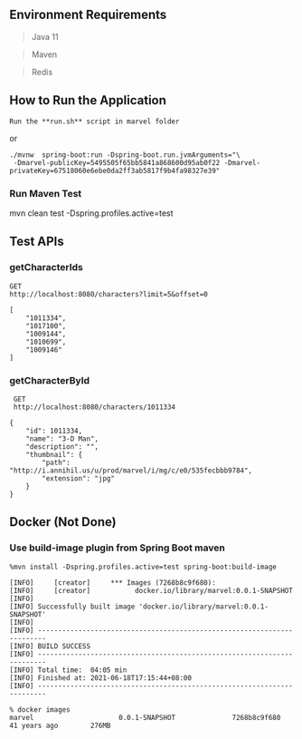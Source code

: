 ## Environment Requirements

> Java 11

> Maven

> Redis

## How to Run the Application
```
Run the **run.sh** script in marvel folder
```

or

```
./mvnw  spring-boot:run -Dspring-boot.run.jvmArguments="\
 -Dmarvel-publicKey=5495505f65bb5841a868600d95ab0f22 -Dmarvel-privateKey=67518060e6ebe0da2ff3ab5817f9b4fa98327e39"
```

### Run Maven Test

mvn clean test -Dspring.profiles.active=test

## Test APIs

### getCharacterIds

```
GET  
http://localhost:8080/characters?limit=5&offset=0

[
    "1011334",
    "1017100",
    "1009144",
    "1010699",
    "1009146"
]

```

### getCharacterById

```
 GET
 http://localhost:8080/characters/1011334

{
    "id": 1011334,
    "name": "3-D Man",
    "description": "",
    "thumbnail": {
        "path": "http://i.annihil.us/u/prod/marvel/i/mg/c/e0/535fecbbb9784",
        "extension": "jpg"
    }
}
```

## Docker (Not Done)

### Use build-image plugin from Spring Boot maven

```
%mvn install -Dspring.profiles.active=test spring-boot:build-image

[INFO]     [creator]     *** Images (7268b8c9f680):
[INFO]     [creator]           docker.io/library/marvel:0.0.1-SNAPSHOT
[INFO] 
[INFO] Successfully built image 'docker.io/library/marvel:0.0.1-SNAPSHOT'
[INFO] 
[INFO] ------------------------------------------------------------------------
[INFO] BUILD SUCCESS
[INFO] ------------------------------------------------------------------------
[INFO] Total time:  04:05 min
[INFO] Finished at: 2021-06-18T17:15:44+08:00
[INFO] ------------------------------------------------------------------------

% docker images
marvel                     0.0.1-SNAPSHOT              7268b8c9f680   41 years ago        276MB

```





